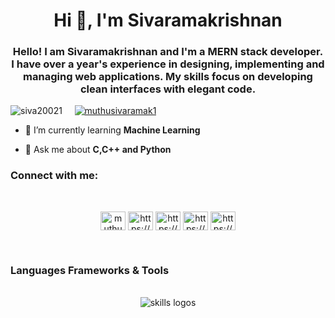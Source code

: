 <h1 align="center">Hi 👋, I'm Sivaramakrishnan</h1>
<h3 align="center">Hello! I am  Sivaramakrishnan and I'm a MERN stack developer. I have over a year's experience in designing, implementing and managing web applications. My skills focus on developing clean interfaces with elegant code.</h3>
<p align="left">
  <img src="https://komarev.com/ghpvc/?username=siva20021&label=Profile%20views&color=0e75b6&style=flat" alt="siva20021" />
 &nbsp;&nbsp;&nbsp;
 <a href="https://twitter.com/muthusivaramak1" target="blank"><img src="https://img.shields.io/twitter/follow/muthusivaramak1?logo=twitter&style=for-the-badge" alt="muthusivaramak1" /></a>
</p>


- 🌱 I’m currently learning **Machine Learning**

- 💬 Ask me about **C,C++ and Python**

<h3 align="left">Connect with me:</h3>
&nbsp;&nbsp;&nbsp;
<p align="center">
<a href="https://twitter.com/muthusivaramak1" target="blank"><img align="center" src="https://raw.githubusercontent.com/rahuldkjain/github-profile-readme-generator/master/src/images/icons/Social/twitter.svg" alt="muthusivaramak1" height="30" width="40" /></a>
<a href="https://linkedin.com/in/https://www.linkedin.com/in/sivaramakrishnan-m-0b71061bb/" target="blank"><img align="center" src="https://raw.githubusercontent.com/rahuldkjain/github-profile-readme-generator/master/src/images/icons/Social/linked-in-alt.svg" alt="https://www.linkedin.com/in/sivaramakrishnan-m-0b71061bb/" height="30" width="40" /></a>
<a href="https://kaggle.com/https://www.kaggle.com/srk2011029010002" target="blank"><img align="center" src="https://raw.githubusercontent.com/rahuldkjain/github-profile-readme-generator/master/src/images/icons/Social/kaggle.svg" alt="https://www.kaggle.com/srk2011029010002" height="30" width="40" /></a>
<a href="https://instagram.com/https://www.instagram.com/me__siddarth/" target="blank"><img align="center" src="https://raw.githubusercontent.com/rahuldkjain/github-profile-readme-generator/master/src/images/icons/Social/instagram.svg" alt="https://www.instagram.com/me__siddarth/" height="30" width="40" /></a>
<a href="https://www.hackerrank.com/https://www.hackerrank.com/sm2482" target="blank"><img align="center" src="https://raw.githubusercontent.com/rahuldkjain/github-profile-readme-generator/master/src/images/icons/Social/hackerrank.svg" alt="https://www.hackerrank.com/sm2482" height="30" width="40" /></a>
 
</p>
&nbsp;&nbsp;&nbsp;
<h3 align="left">Languages Frameworks & Tools </h3>
&nbsp;&nbsp;&nbsp;
<div align="center">

  <img src="https://skillicons.dev/icons?i=git,github,nodejs,vite,html,css,sass,tailwind,bootstrap,js,ts,react,androidstudio,cpp,dart,dotnet,electron,express,flutter,solidity,nextjs,redux,c,py,fastapi,mongodb,mysql,postgresql,postman,netlify,vercel,figma,vscode,mui," alt="skills logos" />
  <br /> 
<!--   <h2>Actively Learning</h3>
  <img src="https://skillicons.dev/icons?i=linux,githubactions,aws,gcp" alt="skills actively learning logos"> -->
</div>



